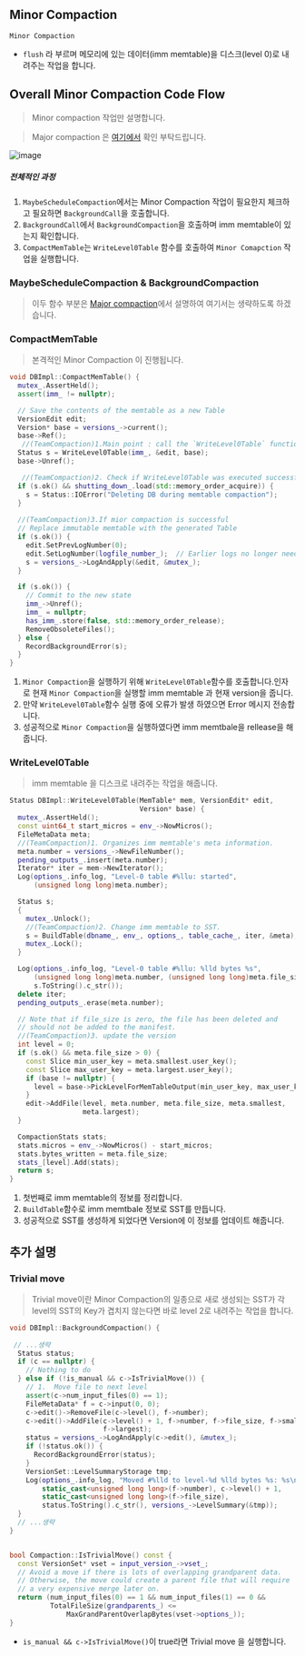 ## Minor Compaction
  `Minor Compaction` 
  
   -  `flush` 라 부르며 메모리에 있는 데이터(imm memtable)을 디스크(level 0)로 내려주는 작업을 합니다. 


      
## Overall Minor Compaction Code Flow
> Minor compaction 작업만 설명합니다.

> Major compaction 은 [여기에서](./analysis/compaction/Major-Compaction.md) 확인 부탁드립니다.
                                              
          
![image](https://user-images.githubusercontent.com/106041072/188577384-fca24121-ef6d-40b7-aa82-020faf6cc965.png)  
##### 전체적인 과정          
1. `MaybeScheduleCompaction`에서는  Minor Compaction 작업이 필요한지 체크하고 필요하면 `BackgroundCall`을 호출합니다.
2. `BackgroundCall`에서  `BackgroundCompaction`을 호출하며  imm memtable이 있는지 확인합니다.
3. `CompactMemTable`는 `WriteLevel0Table` 함수를 호출하여 `Minor Comapction` 작업을 실행합니다.


###  MaybeScheduleCompaction & BackgroundCompaction 
> 이두 함수 부분은 [Major compaction](./analysis/compaction/Major-Compaction.md)에서 설명하여 여기서는 생략하도록 하겠습니다.

### CompactMemTable
> 본격적인  Minor Compaction 이 진행됩니다.

```cpp
void DBImpl::CompactMemTable() {
  mutex_.AssertHeld();
  assert(imm_ != nullptr);

  // Save the contents of the memtable as a new Table
  VersionEdit edit;
  Version* base = versions_->current();
  base->Ref();
   //(TeamCompaction)1.Main point : call the `WriteLevel0Table` function for mior compaction
  Status s = WriteLevel0Table(imm_, &edit, base); 
  base->Unref();

   //(TeamCompaction)2. Check if WriteLevel0Table was executed successfully
  if (s.ok() && shutting_down_.load(std::memory_order_acquire)) { 
    s = Status::IOError("Deleting DB during memtable compaction");
  }
  
  //(TeamCompaction)3.If mior compaction is successful
  // Replace immutable memtable with the generated Table
  if (s.ok()) {
    edit.SetPrevLogNumber(0);
    edit.SetLogNumber(logfile_number_);  // Earlier logs no longer needed
    s = versions_->LogAndApply(&edit, &mutex_);
  }

  if (s.ok()) {  
    // Commit to the new state
    imm_->Unref();
    imm_ = nullptr;  
    has_imm_.store(false, std::memory_order_release);
    RemoveObsoleteFiles();
  } else {
    RecordBackgroundError(s);
  }
}
```
1. `Minor Compaction`을 실행하기 위해 `WriteLevel0Table`함수를 호출합니다.인자로 현재 `Minor Compaction`을 실행할 imm memtable 과 현재 version을 줍니다.
2. 만약 `WriteLevel0Table`함수 실행 중에 오류가 발생 하였으면 Error 메시지 전송합니다.
3. 성공적으로 `Minor Compaction`을 실행하였다면 imm memtbale을 rellease을 해줍니다.

### WriteLevel0Table
> imm memtable 을 디스크로 내려주는 작업을 해줍니다. 

```cpp
Status DBImpl::WriteLevel0Table(MemTable* mem, VersionEdit* edit,
                                Version* base) {
  mutex_.AssertHeld();
  const uint64_t start_micros = env_->NowMicros();
  FileMetaData meta;
  //(TeamCompaction)1. Organizes imm memtable's meta information.
  meta.number = versions_->NewFileNumber();
  pending_outputs_.insert(meta.number);
  Iterator* iter = mem->NewIterator();
  Log(options_.info_log, "Level-0 table #%llu: started",
      (unsigned long long)meta.number);

  Status s;
  {
    mutex_.Unlock();
    //(TeamCompaction)2. Change imm memtable to SST.
    s = BuildTable(dbname_, env_, options_, table_cache_, iter, &meta);
    mutex_.Lock();
  }

  Log(options_.info_log, "Level-0 table #%llu: %lld bytes %s",
      (unsigned long long)meta.number, (unsigned long long)meta.file_size,
      s.ToString().c_str());
  delete iter;
  pending_outputs_.erase(meta.number);

  // Note that if file_size is zero, the file has been deleted and
  // should not be added to the manifest.
  //(TeamCompaction)3. update the version
  int level = 0;
  if (s.ok() && meta.file_size > 0) {
    const Slice min_user_key = meta.smallest.user_key();
    const Slice max_user_key = meta.largest.user_key();
    if (base != nullptr) {
      level = base->PickLevelForMemTableOutput(min_user_key, max_user_key);
    }
    edit->AddFile(level, meta.number, meta.file_size, meta.smallest,
                  meta.largest);
  }

  CompactionStats stats;
  stats.micros = env_->NowMicros() - start_micros;
  stats.bytes_written = meta.file_size;
  stats_[level].Add(stats);
  return s;
}
```
1. 첫번째로 imm memtable의 정보를 정리합니다.
2. `BuildTable`함수로 imm memtbale 정보로 SST를 만듭니다.
3. 성공적으로 SST를 생성하게 되었다면 Version에 이 정보를 업데이트 해줍니다.

## 추가 설명 
### Trivial move  
>  Trivial move이란 Minor Compaction의 일종으로 새로 생성되는 SST가 각 level의  SST의 Key가 겹치지 않는다면 바로 level 2로 내려주는 작업을 합니다.

```cpp
void DBImpl::BackgroundCompaction() {
  
 // ...생략 
  Status status;
  if (c == nullptr) {
    // Nothing to do
  } else if (!is_manual && c->IsTrivialMove()) {
    // 1.  Move file to next level
    assert(c->num_input_files(0) == 1);
    FileMetaData* f = c->input(0, 0);
    c->edit()->RemoveFile(c->level(), f->number);
    c->edit()->AddFile(c->level() + 1, f->number, f->file_size, f->smallest,
                       f->largest);
    status = versions_->LogAndApply(c->edit(), &mutex_);
    if (!status.ok()) {
      RecordBackgroundError(status);
    }
    VersionSet::LevelSummaryStorage tmp;
    Log(options_.info_log, "Moved #%lld to level-%d %lld bytes %s: %s\n",
        static_cast<unsigned long long>(f->number), c->level() + 1,
        static_cast<unsigned long long>(f->file_size),
        status.ToString().c_str(), versions_->LevelSummary(&tmp));
  }
  // ...생략 
}


bool Compaction::IsTrivialMove() const {
  const VersionSet* vset = input_version_->vset_;
  // Avoid a move if there is lots of overlapping grandparent data.
  // Otherwise, the move could create a parent file that will require
  // a very expensive merge later on.
  return (num_input_files(0) == 1 && num_input_files(1) == 0 &&
          TotalFileSize(grandparents_) <=
              MaxGrandParentOverlapBytes(vset->options_));
}

```
- `is_manual && c->IsTrivialMove()`이 true라면 Trivial move 을 실행합니다.
